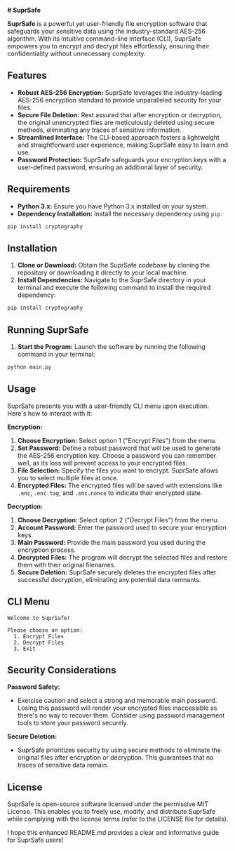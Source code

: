 **# SuprSafe**

**SuprSafe** is a powerful yet user-friendly file encryption software that safeguards your sensitive data using the industry-standard AES-256 algorithm. With its intuitive command-line interface (CLI), SuprSafe empowers you to encrypt and decrypt files effortlessly, ensuring their confidentiality without unnecessary complexity.

## Features

- **Robust AES-256 Encryption:** SuprSafe leverages the industry-leading AES-256 encryption standard to provide unparalleled security for your files.
- **Secure File Deletion:** Rest assured that after encryption or decryption, the original unencrypted files are meticulously deleted using secure methods, eliminating any traces of sensitive information.
- **Streamlined Interface:** The CLI-based approach fosters a lightweight and straightforward user experience, making SuprSafe easy to learn and use.
- **Password Protection:** SuprSafe safeguards your encryption keys with a user-defined password, ensuring an additional layer of security.

## Requirements

- **Python 3.x:** Ensure you have Python 3.x installed on your system.
- **Dependency Installation:** Install the necessary dependency using `pip`:

```bash
pip install cryptography
```

## Installation

1. **Clone or Download:** Obtain the SuprSafe codebase by cloning the repository or downloading it directly to your local machine.
2. **Install Dependencies:** Navigate to the SuprSafe directory in your terminal and execute the following command to install the required dependency:

```bash
pip install cryptography
```

## Running SuprSafe

1. **Start the Program:** Launch the software by running the following command in your terminal:

```bash
python main.py
```

## Usage

SuprSafe presents you with a user-friendly CLI menu upon execution. Here's how to interact with it:

**Encryption:**

1. **Choose Encryption:** Select option 1 ("Encrypt Files") from the menu.
2. **Set Password:** Define a robust password that will be used to generate the AES-256 encryption key. Choose a password you can remember well, as its loss will prevent access to your encrypted files.
3. **File Selection:** Specify the files you want to encrypt. SuprSafe allows you to select multiple files at once.
4. **Encrypted Files:** The encrypted files will be saved with extensions like `.enc`, `.enc.tag`, and `.enc.nonce` to indicate their encrypted state.

**Decryption:**

1. **Choose Decryption:** Select option 2 ("Decrypt Files") from the menu.
2. **Account Password:** Enter the password used to secure your encryption keys.
3. **Main Password:** Provide the main password you used during the encryption process.
4. **Decrypted Files:** The program will decrypt the selected files and restore them with their original filenames.
5. **Secure Deletion:** SuprSafe securely deletes the encrypted files after successful decryption, eliminating any potential data remnants.

## CLI Menu

```text
Welcome to SuprSafe!

Please choose an option:
  1. Encrypt Files
  2. Decrypt Files
  3. Exit
```

## Security Considerations

**Password Safety:**

- Exercise caution and select a strong and memorable main password. Losing this password will render your encrypted files inaccessible as there's no way to recover them. Consider using password management tools to store your password securely.

**Secure Deletion:**

- SuprSafe prioritizes security by using secure methods to eliminate the original files after encryption or decryption. This guarantees that no traces of sensitive data remain.

## License

SuprSafe is open-source software licensed under the permissive MIT License. This enables you to freely use, modify, and distribute SuprSafe while complying with the license terms (refer to the LICENSE file for details).

I hope this enhanced README.md provides a clear and informative guide for SuprSafe users!